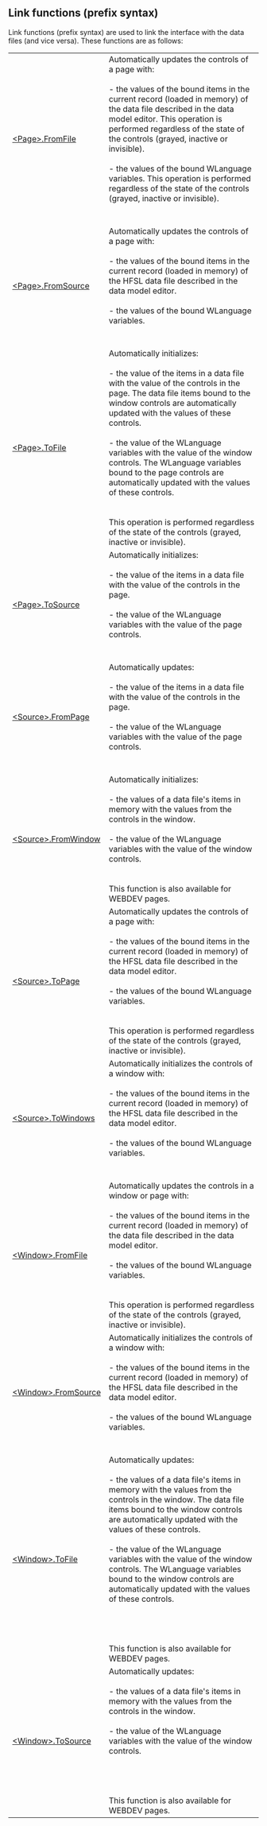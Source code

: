 


## Link functions (prefix syntax)
			



<a name="NOTE1"></a>
<a name="NOTE1_1"></a>
Link functions (prefix syntax) are used to link the interface with the data files (and vice versa). These functions are as follows:



|   |   |
| --- | --- |
| [&lt;Page&gt;.FromFile](../WDLang4/1000021389.md) | Automatically updates the controls of a page with:<br><br>- the values of the bound items in the current record (loaded in memory) of the data file described in the data model editor. This operation is performed regardless of the state of the controls (grayed, inactive or invisible).<br><br>- the values of the bound WLanguage variables. This operation is performed regardless of the state of the controls (grayed, inactive or invisible).<br><br><br> |
| [&lt;Page&gt;.FromSource](../WDLang4/1000021393.md) | Automatically updates the controls of a page with: <br><br>- the values of the bound items in the current record (loaded in memory) of the HFSL data file described in the data model editor.<br><br>- the values of the bound WLanguage variables.<br><br><br> |
| [&lt;Page&gt;.ToFile](../WDLang4/1000021390.md) | Automatically initializes:<br><br>- the value of the items in a data file with the value of the controls in the page. The data file items bound to the window controls are automatically updated with the values of these controls.<br><br>- the value of the WLanguage variables with the value of the window controls. The WLanguage variables bound to the page controls are automatically updated with the values of these controls.<br><br><br>This operation is performed regardless of the state of the controls (grayed, inactive or invisible). |
| [&lt;Page&gt;.ToSource](../WDLang4/1000021392.md) | Automatically initializes:<br><br>- the value of the items in a data file with the value of the controls in the page.<br><br>- the value of the WLanguage variables with the value of the page controls.<br><br><br> |
| [&lt;Source&gt;.FromPage](../WDLang4/1000021405.md) | Automatically updates:<br><br>- the value of the items in a data file with the value of the controls in the page.<br><br>- the value of the WLanguage variables with the value of the page controls.<br><br><br> |
| [&lt;Source&gt;.FromWindow](../WDLang4/1000021403.md) | Automatically initializes: <br><br>- the values of a data file's items in memory with the values from the controls in the window.<br><br>- the value of the WLanguage variables with the value of the window controls.<br><br><br>This function is also available for WEBDEV pages. |
| [&lt;Source&gt;.ToPage](../WDLang4/1000021401.md) | Automatically updates the controls of a page with: <br><br>- the values of the bound items in the current record (loaded in memory) of the HFSL data file described in the data model editor. <br><br>- the values of the bound WLanguage variables. <br><br><br>This operation is performed regardless of the state of the controls (grayed, inactive or invisible). |
| [&lt;Source&gt;.ToWindows](../WDLang4/1000021397.md) | Automatically initializes the controls of a window with: <br><br>- the values of the bound items in the current record (loaded in memory) of the HFSL data file described in the data model editor.<br><br>- the values of the bound WLanguage variables. <br><br><br> |
| [&lt;Window&gt;.FromFile](../WDLang4/1000021387.md) | Automatically updates the controls in a window or page with:<br><br>- the values of the bound items in the current record (loaded in memory) of the data file described in the data model editor. <br><br>- the values of the bound WLanguage variables. <br><br><br>This operation is performed regardless of the state of the controls (grayed, inactive or invisible). |
| [&lt;Window&gt;.FromSource](../WDLang4/1000021388.md) | Automatically initializes the controls of a window with: <br><br>- the values of the bound items in the current record (loaded in memory) of the HFSL data file described in the data model editor.<br><br>- the values of the bound WLanguage variables. <br><br><br> |
| [&lt;Window&gt;.ToFile](../WDLang4/1000021385.md) | Automatically updates:<br><br>- the values of a data file's items in memory with the values from the controls in the window. The data file items bound to the window controls are automatically updated with the values of these controls.<br><br>- the value of the WLanguage variables with the value of the window controls. The WLanguage variables bound to the window controls are automatically updated with the values of these controls.<br><br><br><br><br>This function is also available for WEBDEV pages. |
| [&lt;Window&gt;.ToSource](../WDLang4/1000021386.md) | Automatically updates: <br><br>- the values of a data file's items in memory with the values from the controls in the window.<br><br>- the value of the WLanguage variables with the value of the window controls.<br><br><br><br><br>This function is also available for WEBDEV pages. |






